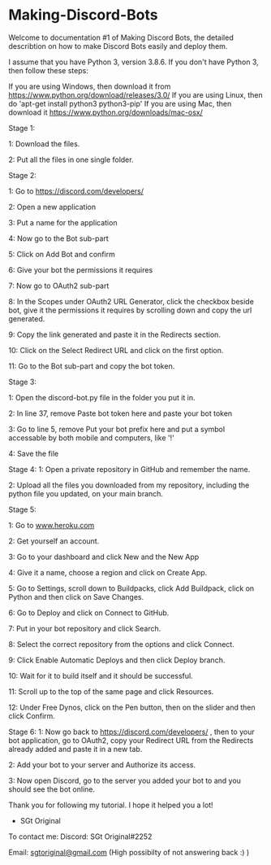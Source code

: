 # Making-Discord-Bots

Welcome to documentation #1 of Making Discord Bots, the detailed describtion on how to make Discord Bots easily and deploy them.



I assume that you have Python 3, version 3.8.6.
If you don't have Python 3, then follow these steps:

If you are using Windows, then download it from https://www.python.org/download/releases/3.0/ 
If you are using Linux, then do 'apt-get install python3 python3-pip'
If you are using Mac, then download it https://www.python.org/downloads/mac-osx/ 

Stage 1:

1: Download the files.

2: Put all the files in one single folder.

Stage 2:

1: Go to https://discord.com/developers/

2: Open a new application

3: Put a name for the application

4: Now go to the Bot sub-part

5: Click on Add Bot and confirm

6: Give your bot the permissions it requires

7: Now go to OAuth2 sub-part

8: In the Scopes under OAuth2 URL Generator, click the checkbox beside bot, give it the permissions it requires by scrolling down and copy the url generated.

9: Copy the link generated and paste it in the Redirects section.

10: Click on the Select Redirect URL and click on the first option.

11: Go to the Bot sub-part and copy the bot token.

Stage 3:

1: Open the discord-bot.py file in the folder you put it in.

2: In line 37, remove Paste bot token here and paste your bot token

3: Go to line 5, remove Put your bot prefix here and put a symbol accessable by both mobile and computers, like '!'

4: Save the file

Stage 4:
1: Open a private repository in GitHub and remember the name.

2: Upload all the files you downloaded from my repository, including the python file you updated, on your main branch.

Stage 5:

1: Go to www.heroku.com

2: Get yourself an account.

3: Go to your dashboard and click New and the New App

4: Give it a name, choose a region and click on Create App.

5: Go to Settings, scroll down to Buildpacks, click Add Buildpack, click on Python and then click on Save Changes.

6: Go to Deploy and click on Connect to GitHub.

7: Put in your bot repository and click Search.

8: Select the correct repository from the options and click Connect.

9: Click Enable Automatic Deploys and then click Deploy branch.

10: Wait for it to build itself and it should be successful.

11: Scroll up to the top of the same page and click Resources.

12: Under Free Dynos, click on the Pen button, then on the slider and then click Confirm.

Stage 6:
1: Now go back to https://discord.com/developers/ , then to your bot application, go to OAuth2, copy your Redirect URL from the Redirects already added and paste it in a new tab.

2: Add your bot to your server and Authorize its access.

3: Now open Discord, go to the server you added your bot to and you should see the bot online.



Thank you for following my tutorial. I hope it helped you a lot!

- SGt Original



To contact me:
Discord: SGt Original#2252

Email: sgtoriginal@gmail.com (High possibilty of not answering back :) )
